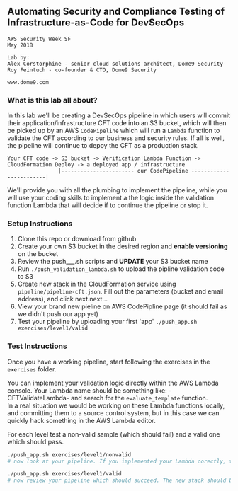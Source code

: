 ## Automating Security and Compliance Testing of Infrastructure-as-Code for DevSecOps

```
AWS Security Week SF
May 2018

Lab by:
Alex Corstorphine - senior cloud solutions architect, Dome9 Security
Roy Feintuch - co-founder & CTO, Dome9 Security

www.dome9.com
```
### What is this lab all about?
In this lab we'll be creating a DevSecOps pipeline in which users will commit their application/infrastructure CFT code into an S3 bucket, which will then be picked up by an AWS `CodePipeline` which will run a `Lambda` function to validate the CFT according to our business and security rules. If all is well, the pipeline will continue to depoy the CFT as a production stack.
```
Your CFT code -> S3 bucket -> Verification Lambda Function -> CloudFormation Deploy -> a deployed app / infrastructure
                |----------------------- our CodePipeline ------------------------|
```
We'll provide you with all the plumbing to implement the pipeline, while you will use your coding skills to implement a the logic inside the validation function Lambda that will decide if to continue the pipeline or stop it.


### Setup Instructions
1. Clone this repo or download from github
1. Create your own S3 bucket in the desired region and **enable versioning** on the bucket 
1. Review the push___.sh scripts and **UPDATE** your S3 bucket name
1. Run `./push_validation_lambda.sh` to upload the pipline validation code to S3
1. Create new stack in the CloudFormation service using `pipeline/pipeline-cft.json`. Fill out the parameters (bucket and email address), and click next.next...
1. View your brand new pieline on AWS CodePipline page (it should fail as we didn't push our app yet)
1. Test your pipeline by uploading your first 'app' `./push_app.sh exercises/level1/valid`

### Test Instructions
Once you have a working pipeline, start following the exercises in the `exercises` folder. <br/>

You can implement your validation logic directly within the AWS Lambda console. Your Lambda name should be something like: <stackname>-CFTValidateLambda-<random> and search for the `evaluate_template` function. <br/>
In a real situation we would be working on these Lambda functions locally, and committing them to a source control system, but in this case we can quickly hack something in the AWS Lambda editor.<br/>

For each level test a non-valid sample (which should fail) and a valid one which should pass.
```bash
./push_app.sh exercises/level1/nonvalid
# now look at your pipeline. If you implemented your Lambda corectly, the piepline should fail

./push_app.sh exercises/level1/valid
# now review your pipeline which should succeed. The new stack should be deployed now

```
